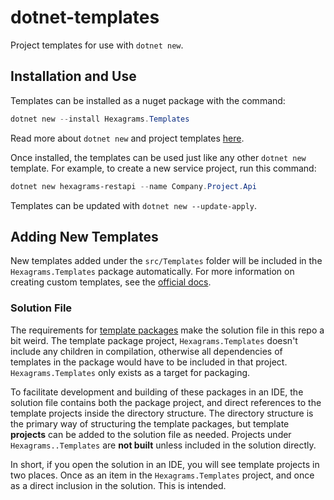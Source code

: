 # dotnet-templates

Project templates for use with `dotnet new`.

## Installation and Use

Templates can be installed as a nuget package with the command:

```powershell
dotnet new --install Hexagrams.Templates
```

Read more about `dotnet new` and project templates
[here](https://docs.microsoft.com/en-us/dotnet/core/tools/dotnet-new).

Once installed, the templates can be used just like any other `dotnet new`
template. For example, to create a new service project, run this command:

```powershell
dotnet new hexagrams-restapi --name Company.Project.Api
```

Templates can be updated with `dotnet new --update-apply`.

## Adding New Templates

New templates added under the `src/Templates` folder will be included in the
`Hexagrams.Templates` package automatically. For more information on creating
custom templates, see the [official docs](https://docs.microsoft.com/en-us/dotnet/core/tools/custom-templates).

### Solution File

The requirements for [template packages](https://docs.microsoft.com/en-us/dotnet/core/tutorials/cli-templates-create-template-package)
make the solution file in this repo a bit weird. The template package project,
`Hexagrams.Templates` doesn't include any children in compilation, otherwise all
dependencies of templates in the package would have to be included in that
project. `Hexagrams.Templates` only exists as a target for packaging.

To facilitate development and building of these packages in an IDE, the solution
file contains both the package project, and direct references to the template
projects inside the directory structure. The directory structure is the primary
way of structuring the template packages, but template **projects** can be
added to the solution file as needed. Projects under `Hexagrams..Templates` are
**not built** unless included in the solution directly.

In short, if you open the solution in an IDE, you will see template projects in
two places. Once as an item in the `Hexagrams.Templates` project, and once as a
direct inclusion in the solution. This is intended.
